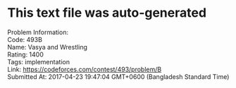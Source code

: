 # This text file was auto-generated  
  
Problem Information:  
Code: 493B  
Name: Vasya and Wrestling  
Rating: 1400  
Tags: implementation  
Link: https://codeforces.com/contest/493/problem/B  
Submitted At: 2017-04-23 19:47:04 GMT+0600 (Bangladesh Standard Time)  
